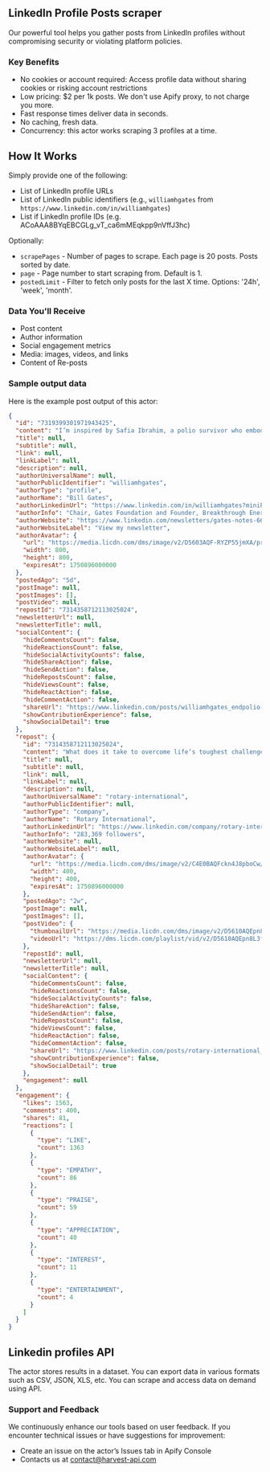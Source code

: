 ## LinkedIn Profile Posts scraper

Our powerful tool helps you gather posts from LinkedIn profiles without compromising security or violating platform policies.

### Key Benefits

- No cookies or account required: Access profile data without sharing cookies or risking account restrictions
- Low pricing: $2 per 1k posts. We don't use Apify proxy, to not charge you more.
- Fast response times deliver data in seconds.
- No caching, fresh data.
- Concurrency: this actor works scraping 3 profiles at a time.

## How It Works

Simply provide one of the following:

- List of LinkedIn profile URLs
- List of LinkedIn public identifiers (e.g., `williamhgates` from `https://www.linkedin.com/in/williamhgates`)
- List if LinkedIn profile IDs (e.g. ACoAAA8BYqEBCGLg_vT_ca6mMEqkpp9nVffJ3hc)

Optionally:

- `scrapePages` - Number of pages to scrape. Each page is 20 posts. Posts sorted by date.
- `page` - Page number to start scraping from. Default is 1.
- `postedLimit` - Filter to fetch only posts for the last X time. Options: '24h', 'week', 'month'.

### Data You'll Receive

- Post content
- Author information
- Social engagement metrics
- Media: images, videos, and links
- Content of Re-posts

### Sample output data

Here is the example post output of this actor:

```json
{
  "id": "7319399301971943425",
  "content": "I’m inspired by Safia Ibrahim, a polio survivor who embodies resilience and determination. Her story is a testament to overcoming life’s toughest challenges—and a reminder of why we must continue to fight for a polio-free world. #EndPolio",
  "title": null,
  "subtitle": null,
  "link": null,
  "linkLabel": null,
  "description": null,
  "authorUniversalName": null,
  "authorPublicIdentifier": "williamhgates",
  "authorType": "profile",
  "authorName": "Bill Gates",
  "authorLinkedinUrl": "https://www.linkedin.com/in/williamhgates?miniProfileUrn=urn%3Ali%3Afsd_profile%3AACoAAA8BYqEBCGLg_vT_ca6mMEqkpp9nVffJ3hc",
  "authorInfo": "Chair, Gates Foundation and Founder, Breakthrough Energy",
  "authorWebsite": "https://www.linkedin.com/newsletters/gates-notes-6651495472181637121/",
  "authorWebsiteLabel": "View my newsletter",
  "authorAvatar": {
    "url": "https://media.licdn.com/dms/image/v2/D5603AQF-RYZP55jmXA/profile-displayphoto-shrink_800_800/B56ZRi8g.aGsAc-/0/1736826818808?e=1750896000&v=beta&t=-ok3THccfWUuj-xmZR1y6HPFCE7Q8RLna7KxpU3bOlo",
    "width": 800,
    "height": 800,
    "expiresAt": 1750896000000
  },
  "postedAgo": "5d",
  "postImage": null,
  "postImages": [],
  "postVideo": null,
  "repostId": "7314358712113025024",
  "newsletterUrl": null,
  "newsletterTitle": null,
  "socialContent": {
    "hideCommentsCount": false,
    "hideReactionsCount": false,
    "hideSocialActivityCounts": false,
    "hideShareAction": false,
    "hideSendAction": false,
    "hideRepostsCount": false,
    "hideViewsCount": false,
    "hideReactAction": false,
    "hideCommentAction": false,
    "shareUrl": "https://www.linkedin.com/posts/williamhgates_endpolio-globalhealth-activity-7319399301971943425-6S3H?utm_source=social_share_send&utm_medium=member_desktop_web&rcm=ACoAAEv_LPcBziubM3KuMdS8HJ_FpZ-4kRH3Hz8",
    "showContributionExperience": false,
    "showSocialDetail": true
  },
  "repost": {
    "id": "7314358712113025024",
    "content": "What does it take to overcome life’s toughest challenges?\n\nFor Safia Ibrahim, a polio survivor and global health advocate, it’s resilience, hope, and storytelling.\n\nShe shared her powerful story with the world from The Moth stage as part of a Gates Foundation event. Now, she joins us to reflect on her journey and the role of storytelling in global health advocacy.\n\nListen to this inspiring conversation 🎧 on.rotary.org/moth-pod\n\n#EndPolio #GlobalHealth",
    "title": null,
    "subtitle": null,
    "link": null,
    "linkLabel": null,
    "description": null,
    "authorUniversalName": "rotary-international",
    "authorPublicIdentifier": null,
    "authorType": "company",
    "authorName": "Rotary International",
    "authorLinkedinUrl": "https://www.linkedin.com/company/rotary-international/posts",
    "authorInfo": "283,369 followers",
    "authorWebsite": null,
    "authorWebsiteLabel": null,
    "authorAvatar": {
      "url": "https://media.licdn.com/dms/image/v2/C4E0BAQFckn4J8pboCw/company-logo_400_400/company-logo_400_400/0/1630566773837/rotary_international_logo?e=1750896000&v=beta&t=IqU9H3PtakBbPeHG_61tRqYACDDkEZbi1284b3Eq3QQ",
      "width": 400,
      "height": 400,
      "expiresAt": 1750896000000
    },
    "postedAgo": "2w",
    "postImage": null,
    "postImages": [],
    "postVideo": {
      "thumbnailUrl": "https://media.licdn.com/dms/image/v2/D5610AQEpn8L3f8DLdQ/ads-video-thumbnail_720_1280/B56ZYHSdN6HoAc-/0/1743879005323?e=1746140400&v=beta&t=OZystFi8LJCngsBKYogebdPDO2eu5fxXABSLjL2og-M",
      "videoUrl": "https://dms.licdn.com/playlist/vid/v2/D5610AQEpn8L3f8DLdQ/mp4-720p-30fp-crf28/B56ZYHSdN6HoBw-/0/1743879009948?e=1746140400&v=beta&t=13-hIpkc6Z5qM0YJLTss2FbSeawWxdi8b0chf5GjPZk"
    },
    "repostId": null,
    "newsletterUrl": null,
    "newsletterTitle": null,
    "socialContent": {
      "hideCommentsCount": false,
      "hideReactionsCount": false,
      "hideSocialActivityCounts": false,
      "hideShareAction": false,
      "hideSendAction": false,
      "hideRepostsCount": false,
      "hideViewsCount": false,
      "hideReactAction": false,
      "hideCommentAction": false,
      "shareUrl": "https://www.linkedin.com/posts/rotary-international_endpolio-globalhealth-activity-7314358712113025024-67yZ?utm_source=social_share_send&utm_medium=member_desktop_web&rcm=ACoAAEv_LPcBziubM3KuMdS8HJ_FpZ-4kRH3Hz8",
      "showContributionExperience": false,
      "showSocialDetail": true
    },
    "engagement": null
  },
  "engagement": {
    "likes": 1563,
    "comments": 400,
    "shares": 81,
    "reactions": [
      {
        "type": "LIKE",
        "count": 1363
      },
      {
        "type": "EMPATHY",
        "count": 86
      },
      {
        "type": "PRAISE",
        "count": 59
      },
      {
        "type": "APPRECIATION",
        "count": 40
      },
      {
        "type": "INTEREST",
        "count": 11
      },
      {
        "type": "ENTERTAINMENT",
        "count": 4
      }
    ]
  }
}
```

## Linkedin profiles API

The actor stores results in a dataset. You can export data in various formats such as CSV, JSON, XLS, etc. You can scrape and access data on demand using API.

### Support and Feedback

We continuously enhance our tools based on user feedback. If you encounter technical issues or have suggestions for improvement:

- Create an issue on the actor’s Issues tab in Apify Console
- Contacts us at contact@harvest-api.com
